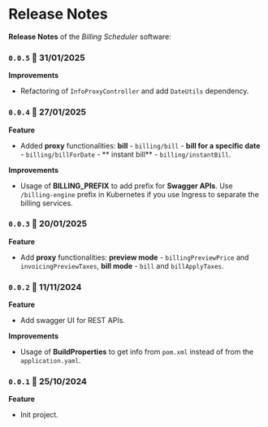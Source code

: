 # Release Notes

**Release Notes** of the *Billing Scheduler* software:

### <code>0.0.5</code> :calendar: 31/01/2025
**Improvements**
* Refactoring of `InfoProxyController` and add `DateUtils` dependency.


### <code>0.0.4</code> :calendar: 27/01/2025
**Feature**
* Added **proxy** functionalities: **bill** - `billing/bill` - **bill for a specific date** - `billing/billForDate` -  ** instant bill** - `billing/instantBill`.

**Improvements**
* Usage of **BILLING_PREFIX** to add prefix for **Swagger APIs**. Use `/billing-engine` prefix in Kubernetes if you use Ingress to separate the billing services. 

### <code>0.0.3</code> :calendar: 20/01/2025
**Feature**
* Add **proxy** functionalities: **preview mode** - `billingPreviewPrice` and `invoicingPreviewTaxes`, **bill mode** - `bill` and `billApplyTaxes`. 


### <code>0.0.2</code> :calendar: 11/11/2024
**Feature**
* Add swagger UI for REST APIs.


**Improvements**
* Usage of **BuildProperties** to get info from `pom.xml` instead of from the `application.yaml`.


### <code>0.0.1</code> :calendar: 25/10/2024
**Feature**
* Init project.
